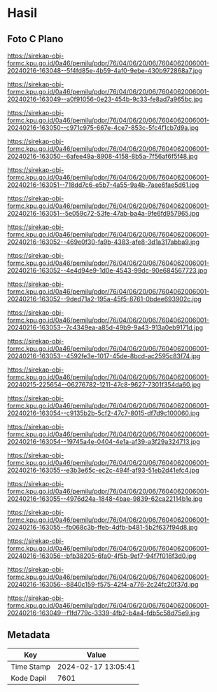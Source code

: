 # Hasil

## Foto C Plano

https://sirekap-obj-formc.kpu.go.id/0a46/pemilu/pdpr/76/04/06/20/06/7604062006001-20240216-163048--5f4fd85e-4b59-4af0-9ebe-430b972868a7.jpg

https://sirekap-obj-formc.kpu.go.id/0a46/pemilu/pdpr/76/04/06/20/06/7604062006001-20240216-163049--a0f91056-0e23-454b-9c33-fe8ad7a965bc.jpg

https://sirekap-obj-formc.kpu.go.id/0a46/pemilu/pdpr/76/04/06/20/06/7604062006001-20240216-163050--c971c975-667e-4ce7-853c-5fc4f1cb7d9a.jpg

https://sirekap-obj-formc.kpu.go.id/0a46/pemilu/pdpr/76/04/06/20/06/7604062006001-20240216-163050--6afee49a-8908-4158-8b5a-7f56af6f5f48.jpg

https://sirekap-obj-formc.kpu.go.id/0a46/pemilu/pdpr/76/04/06/20/06/7604062006001-20240216-163051--718dd7c6-e5b7-4a55-9a4b-7aee6fae5d61.jpg

https://sirekap-obj-formc.kpu.go.id/0a46/pemilu/pdpr/76/04/06/20/06/7604062006001-20240216-163051--5e059c72-53fe-47ab-ba4a-9fe6fd957965.jpg

https://sirekap-obj-formc.kpu.go.id/0a46/pemilu/pdpr/76/04/06/20/06/7604062006001-20240216-163052--469e0f30-fa9b-4383-afe8-3d1a317abba9.jpg

https://sirekap-obj-formc.kpu.go.id/0a46/pemilu/pdpr/76/04/06/20/06/7604062006001-20240216-163052--4e4d94e9-1d0e-4543-99dc-90e684567723.jpg

https://sirekap-obj-formc.kpu.go.id/0a46/pemilu/pdpr/76/04/06/20/06/7604062006001-20240216-163052--9ded71a2-195a-45f5-8761-0bdee693902c.jpg

https://sirekap-obj-formc.kpu.go.id/0a46/pemilu/pdpr/76/04/06/20/06/7604062006001-20240216-163053--7c4349ea-a85d-49b9-9a43-913a0eb9171d.jpg

https://sirekap-obj-formc.kpu.go.id/0a46/pemilu/pdpr/76/04/06/20/06/7604062006001-20240216-163053--4592fe3e-1017-45de-8bcd-ac2595c83f74.jpg

https://sirekap-obj-formc.kpu.go.id/0a46/pemilu/pdpr/76/04/06/20/06/7604062006001-20240215-225654--06276782-1211-47c8-9627-7301f354da60.jpg

https://sirekap-obj-formc.kpu.go.id/0a46/pemilu/pdpr/76/04/06/20/06/7604062006001-20240216-163054--c9135b2b-5cf2-47c7-8015-df7d9c100060.jpg

https://sirekap-obj-formc.kpu.go.id/0a46/pemilu/pdpr/76/04/06/20/06/7604062006001-20240216-163054--19745a4e-0404-4e1a-af39-a3f29a324713.jpg

https://sirekap-obj-formc.kpu.go.id/0a46/pemilu/pdpr/76/04/06/20/06/7604062006001-20240216-163055--e3b3e65c-ec2c-494f-af93-51eb2d41efc4.jpg

https://sirekap-obj-formc.kpu.go.id/0a46/pemilu/pdpr/76/04/06/20/06/7604062006001-20240216-163055--4976d24a-1848-4bae-9839-62ca22114b1e.jpg

https://sirekap-obj-formc.kpu.go.id/0a46/pemilu/pdpr/76/04/06/20/06/7604062006001-20240216-163055--fb068c3b-ffeb-4dfb-b481-5b2f637f94d8.jpg

https://sirekap-obj-formc.kpu.go.id/0a46/pemilu/pdpr/76/04/06/20/06/7604062006001-20240216-163056--bfb38205-6fa0-4f5b-9ef7-94f7f016f3d0.jpg

https://sirekap-obj-formc.kpu.go.id/0a46/pemilu/pdpr/76/04/06/20/06/7604062006001-20240216-163056--8840c159-f575-42f4-a776-2c24fc20f37d.jpg

https://sirekap-obj-formc.kpu.go.id/0a46/pemilu/pdpr/76/04/06/20/06/7604062006001-20240216-163049--f1fd779c-3339-4fb2-b4a4-fdb5c58d75e9.jpg


## Metadata

| Key        | Value               |
| ---------- | ------------------- |
| Time Stamp | 2024-02-17 13:05:41 |
| Kode Dapil | 7601                |



